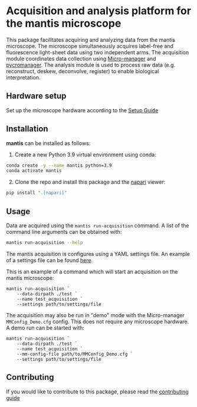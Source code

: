# Acquisition and analysis platform for the mantis microscope

This package facilitates acquiring and analyzing data from the mantis microscope. The microscope simultaneously acquires label-free and fluorescence light-sheet data using two independent arms. The acquisition module coordinates data collection using [Micro-manager](https://micro-manager.org/) and [pycromanager](https://pycro-manager.readthedocs.io/). The analysis module is used to process raw data (e.g. reconstruct, deskew, deconvolve, register) to enable biological interpretation.

## Hardware setup

Set up the microscope hardware according to the [Setup Guide](docs/setup_guide.md)

## Installation

**mantis** can be installed as follows:

1. Create a new Python 3.9 virtual environment using conda:

```sh
conda create -y --name mantis python=3.9
conda activate mantis
```

2. Clone the repo and install this package and the [napari](https://napari.org/) viewer:

```sh
pip install ".[napari]"
```

## Usage

Data are acquired using the `mantis run-acquisition` command. A list of the command line arguments can be obtained with:

```sh
mantis run-acquisition --help
```

The mantis acquisition is configures using a YAML settings file. An example of a settings file can be found [here](mantis/acquisition/settings/example_acquisition_settings.yaml).

This is an example of a command which will start an acquisition on the mantis microscope:

```pwsh
mantis run-acquisition `
    --data-dirpath ./test `
    --name test_acquisition `
    --settings path/to/settings/file
```

The acquisition may also be run in "demo" mode with the Micro-manager `MMConfig_Demo.cfg` config. This does not require any microscope hardware. A demo run can be started with:

```pwsh
mantis run-acquisition `
    --data-dirpath ./test `
    --name test_acquisition `
    --mm-config-file path/to/MMConfig_Demo.cfg `
    --settings path/to/settings/file
```

## Contributing

If you would like to contribute to this package, please read the [contributing guide](CONTRIBUTING.md)

